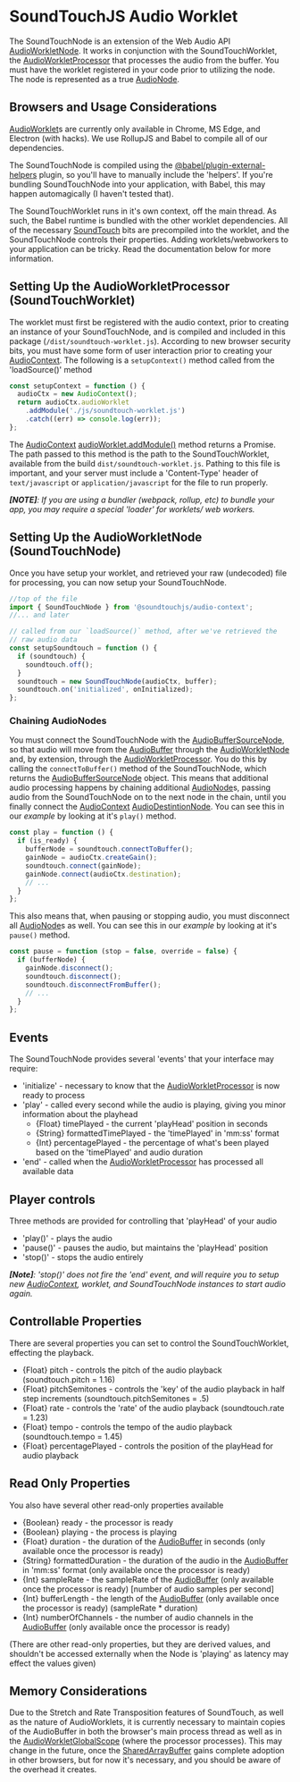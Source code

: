 # SoundTouchJS Audio Worklet

The SoundTouchNode is an extension of the Web Audio API [AudioWorkletNode](https://developer.mozilla.org/en-US/docs/Web/API/AudioWorkletNode).
It works in conjunction with the SoundTouchWorklet, the [AudioWorkletProcessor](https://developer.mozilla.org/en-US/docs/Web/API/AudioWorkletProcessor) that
processes the audio from the buffer. You must have the worklet registered
in your code prior to utilizing the node. The node is represented as a
true [AudioNode](https://developer.mozilla.org/en-US/docs/Web/API/AudioNode).

## Browsers and Usage Considerations

[AudioWorklet](https://developer.mozilla.org/en-US/docs/Web/API/AudioWorklet)s are currently only available in Chrome, MS Edge, and Electron (with hacks). We use RollupJS and Babel to compile all of our dependencies.

The SoundTouchNode is compiled using the [@babel/plugin-external-helpers](https://brunoscopelliti.com/a-simple-babel-optimization-i-recently-learned/) plugin, so you'll have to manually include the 'helpers'. If you're bundling SoundTouchNode into your application, with Babel, this may happen automagically (I haven't tested that).

The SoundTouchWorklet runs in it's own context, off the main thread. As such, the Babel runtime is bundled with the other worklet dependencies. All of the necessary [SoundTouch](https://github.com/cutterbl/SoundTouchJS) bits are precompiled into the worklet, and the SoundTouchNode controls their properties. Adding worklets/webworkers to your application can be tricky. Read the documentation below for more information.

## Setting Up the AudioWorkletProcessor (SoundTouchWorklet)

The worklet must first be registered with the audio context, prior to
creating an instance of your SoundTouchNode, and is compiled and included in this package (`/dist/soundtouch-worklet.js`). According to new browser
security bits, you must have some form of user interaction prior to
creating your [AudioContext](https://developer.mozilla.org/en-US/docs/Web/API/AudioContext). The following is a `setupContext()` method
called from the 'loadSource()' method

```js
const setupContext = function () {
  audioCtx = new AudioContext();
  return audioCtx.audioWorklet
    .addModule('./js/soundtouch-worklet.js')
    .catch((err) => console.log(err));
};
```

The [AudioContext](https://developer.mozilla.org/en-US/docs/Web/API/AudioContext) [audioWorklet.addModule()](https://developer.mozilla.org/en-US/docs/Web/API/Worklet/addModule) method returns a Promise. The path
passed to this method is the path to the SoundTouchWorklet, available
from the build `dist/soundtouch-worklet.js`. Pathing to this file is
important, and your server must include a 'Content-Type' header of
`text/javascript` or `application/javascript` for the file to
run properly.

_**[NOTE]**: If you are using a bundler (webpack, rollup, etc) to
bundle your app, you may require a special 'loader' for worklets/
web workers._

## Setting Up the AudioWorkletNode (SoundTouchNode)

Once you have setup your worklet, and retrieved your raw (undecoded)
file for processing, you can now setup your SoundTouchNode.

```js
//top of the file
import { SoundTouchNode } from '@soundtouchjs/audio-context';
//... and later

// called from our `loadSource()` method, after we've retrieved the
// raw audio data
const setupSoundtouch = function () {
  if (soundtouch) {
    soundtouch.off();
  }
  soundtouch = new SoundTouchNode(audioCtx, buffer);
  soundtouch.on('initialized', onInitialized);
};
```

### Chaining AudioNodes

You must connect the SoundTouchNode with the [AudioBufferSourceNode](https://developer.mozilla.org/en-US/docs/Web/API/AudioBufferSourceNode), so that audio will move from the [AudioBuffer](https://developer.mozilla.org/en-US/docs/Web/API/AudioBuffer) through the [AudioWorkletNode](https://developer.mozilla.org/en-US/docs/Web/API/AudioWorkletNode) and, by extension, through the [AudioWorkletProcessor](https://developer.mozilla.org/en-US/docs/Web/API/AudioWorkletNode). You do this by calling the `connectToBuffer()` method of the SoundTouchNode, which returns the [AudioBufferSourceNode](https://developer.mozilla.org/en-US/docs/Web/API/AudioBufferSourceNode) object. This means that additional audio processing happens by chaining additional [AudioNode](https://developer.mozilla.org/en-US/docs/Web/API/AudioNode)s, passing audio from the SoundTouchNode on to the next node in the chain, until you finally connect the [AudioContext](https://developer.mozilla.org/en-US/docs/Web/API/AudioContext) [AudioDestintionNode](https://developer.mozilla.org/en-US/docs/Web/API/AudioDestinationNode). You can see this in our _example_ by looking at it's `play()` method.

```js
const play = function () {
  if (is_ready) {
    bufferNode = soundtouch.connectToBuffer();
    gainNode = audioCtx.createGain();
    soundtouch.connect(gainNode);
    gainNode.connect(audioCtx.destination);
    // ...
  }
};
```

This also means that, when pausing or stopping audio, you must disconnect all [AudioNode](https://developer.mozilla.org/en-US/docs/Web/API/AudioNode)s as well. You can see this in our _example_ by looking at it's `pause()` method.

```js
const pause = function (stop = false, override = false) {
  if (bufferNode) {
    gainNode.disconnect();
    soundtouch.disconnect();
    soundtouch.disconnectFromBuffer();
    // ...
  }
};
```

## Events

The SoundTouchNode provides several 'events' that your interface
may require:

- 'initialize' - necessary to know that the [AudioWorkletProcessor](https://developer.mozilla.org/en-US/docs/Web/API/AudioWorkletNode) is now ready to process
- 'play' - called every second while the audio is playing, giving you minor information about the playhead
  - {Float} timePlayed - the current 'playHead' position in seconds
  - {String} formattedTimePlayed - the 'timePlayed' in 'mm:ss' format
  - {Int} percentagePlayed - the percentage of what's been played based on the 'timePlayed' and audio duration
- 'end' - called when the [AudioWorkletProcessor](https://developer.mozilla.org/en-US/docs/Web/API/AudioWorkletNode) has processed all available data

## Player controls

Three methods are provided for controlling that 'playHead' of your audio

- 'play()' - plays the audio
- 'pause()' - pauses the audio, but maintains the 'playHead' position
- 'stop()' - stops the audio entirely

_**[Note]**: 'stop()' does not fire the 'end' event, and will require you to setup new
[AudioContext](https://developer.mozilla.org/en-US/docs/Web/API/AudioContext), worklet, and SoundTouchNode instances to start audio again._

## Controllable Properties

There are several properties you can set to control the SoundTouchWorklet, effecting
the playback.

- {Float} pitch - controls the pitch of the audio playback (soundtouch.pitch = 1.16)
- {Float} pitchSemitones - controls the 'key' of the audio playback in half step increments (soundtouch.pitchSemitones = .5)
- {Float} rate - controls the 'rate' of the audio playback (soundtouch.rate = 1.23)
- {Float} tempo - controls the tempo of the audio playback (soundtouch.tempo = 1.45)
- {Float} percentagePlayed - controls the position of the playHead for audio playback

## Read Only Properties

You also have several other read-only properties available

- {Boolean} ready - the processor is ready
- {Boolean} playing - the process is playing
- {Float} duration - the duration of the [AudioBuffer](https://developer.mozilla.org/en-US/docs/Web/API/AudioBuffer) in seconds (only available once the processor is ready)
- {String} formattedDuration - the duration of the audio in the [AudioBuffer](https://developer.mozilla.org/en-US/docs/Web/API/AudioBuffer) in 'mm:ss' format (only available once the processor is ready)
- {Int} sampleRate - the sampleRate of the [AudioBuffer](https://developer.mozilla.org/en-US/docs/Web/API/AudioBuffer) (only available once the processor is ready) [number of audio samples per second]
- {Int} bufferLength - the length of the [AudioBuffer](https://developer.mozilla.org/en-US/docs/Web/API/AudioBuffer) (only available once the processor is ready) (sampleRate \* duration)
- {Int} numberOfChannels - the number of audio channels in the [AudioBuffer](https://developer.mozilla.org/en-US/docs/Web/API/AudioBuffer) (only available once the processor is ready)

(There are other read-only properties, but they are derived values, and shouldn't be accessed externally when the Node is 'playing' as latency may effect the values given)

## Memory Considerations

Due to the Stretch and Rate Transposition features of SoundTouch, as well as the nature of AudioWorklets, it is currently necessary to maintain copies of the AudioBuffer in both the browser's main process thread as well as in the [AudioWorkletGlobalScope](https://developer.mozilla.org/en-US/docs/Web/API/AudioWorkletGlobalScope) (where the processor processes). This may change in the future, once the [SharedArrayBuffer](https://developer.mozilla.org/en-US/docs/Web/JavaScript/Reference/Global_Objects/SharedArrayBuffer) gains complete adoption in other browsers, but for now it's necessary, and you should be aware of the overhead it creates.
